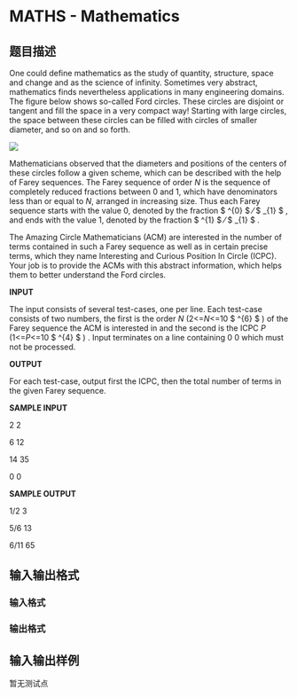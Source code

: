 # MATHS - Mathematics

## 题目描述

One could define mathematics as the study of quantity, structure, space and change and as the science of infinity. Sometimes very abstract, mathematics finds nevertheless applications in many engineering domains. The figure below shows so-called Ford circles. These circles are disjoint or tangent and fill the space in a very compact way! Starting with large circles, the space between these circles can be filled with circles of smaller diameter, and so on and so forth.

![](https://cdn.luogu.com.cn/upload/vjudge_pic/SP7628/cad9ff71c4fc524e19930958b059717862940175.png)

Mathematicians observed that the diameters and positions of the centers of these circles follow a given scheme, which can be described with the help of Farey sequences. The Farey sequence of order _N_ is the sequence of completely reduced fractions between 0 and 1, which have denominators less than or equal to _N_, arranged in increasing size. Thus each Farey sequence starts with the value 0, denoted by the fraction $ ^{0} $ ⁄ $ _{1} $ , and ends with the value 1, denoted by the fraction $ ^{1} $ ⁄ $ _{1} $ .

The Amazing Circle Mathematicians (ACM) are interested in the number of terms contained in such a Farey sequence as well as in certain precise terms, which they name Interesting and Curious Position In Circle (ICPC). Your job is to provide the ACMs with this abstract information, which helps them to better understand the Ford circles.

**INPUT**

The input consists of several test-cases, one per line. Each test-case consists of two numbers, the first is the order _N_ (2<=_N_<=10 $ ^{6} $ ) of the Farey sequence the ACM is interested in and the second is the ICPC _P_ (1<=_P_<=10 $ ^{4} $ ) . Input terminates on a line containing 0 0 which must not be processed.

**OUTPUT**

For each test-case, output first the ICPC, then the total number of terms in the given Farey sequence.

**SAMPLE INPUT**

2 2

6 12

14 35

0 0

**SAMPLE OUTPUT**

1/2 3

5/6 13

6/11 65

## 输入输出格式

### 输入格式

### 输出格式

## 输入输出样例

暂无测试点


